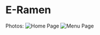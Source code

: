 # E-Ramen

Photos:
![Home Page](https://github.com/user-attachments/assets/570c0700-0bb0-403d-82d0-f3d20ba1e737)
![Menu Page](https://github.com/user-attachments/assets/ff842951-a938-4aee-a2ed-bb108986c963)

